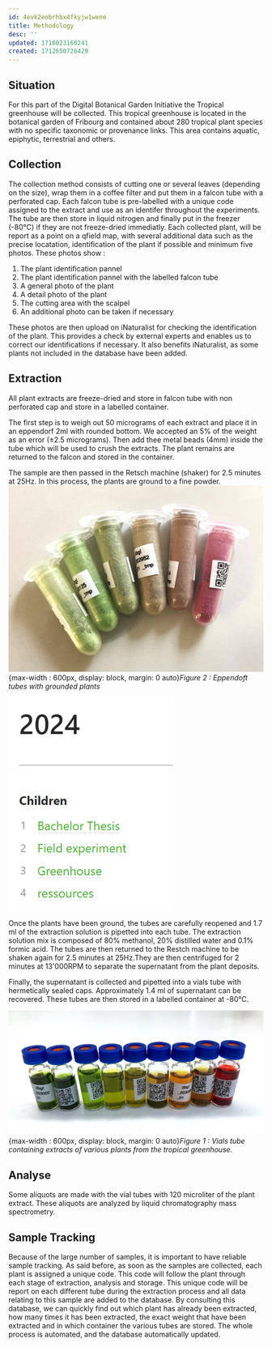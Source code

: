 ```yaml
---
id: 4evk2eobrhbx4fkyjw1wene
title: Methodology
desc: ''
updated: 1718023160241
created: 1712650726429
---
```


## Situation 
For this part of the Digital Botanical Garden Initiative the Tropical greenhouse will be collected. This tropical greenhouse is located in the botanical garden of Fribourg and contained about 280 tropical plant species with no specific taxonomic or provenance links. This area contains aquatic, epiphytic, terrestrial and others. 


## Collection
The collection method consists of cutting one or several leaves (depending on the size), wrap them in a coffee filter and put them in a falcon tube with a perforated cap. Each falcon tube is  pre-labelled with a unique code assigned to the extract and use as an identifer throughout the experiments. 
The tube are then store in liquid nitrogen and finally put in the freezer (-80°C) if they are not freeze-dried immediatly. Each collected plant, will be report as a point on a qfield map, with several additional data such as the precise locatation, identification of the plant if possible and minimum five photos. These photos show : 
1) The plant identification pannel
2) The plant identification pannel with the labelled falcon tube 
3) A general photo of the plant 
4) A detail photo of the plant 
5) The cutting area with the scalpel 
6) An additional photo can be taken if necessary 

These photos are then upload on iNaturalist for checking the identification of the plant. This provides a check by external experts and enables us to correct our identifications if necessary. It also benefits iNaturalist, as some plants not included in the database have been added. 

## Extraction 
All plant extracts are freeze-dried and store in falcon tube with non perforated cap and store in a labelled container. 

The first step is to weigh out 50 micrograms of each extract and place it in an eppendorf 2ml with rounded bottom. We accepted an 5% of the weight as an error (±2.5 micrograms). Then add thee metal beads (4mm) inside the tube which will be used to crush the extracts. The plant remains are returned to the falcon and stored in the container.

The sample are then passed in the Retsch machine (shaker) for 2.5 minutes at 25Hz. In this process, the plants are ground to a fine powder. 
![Eppendofr with grounded plants](/assets/images/image-6.png){max-width : 600px, display: block, margin: 0 auto}*Figure 2 : Eppendoft tubes with grounded plants*

![](/assets/images/2024-06-10-13-57-11.png)

Once the plants have been ground, the tubes are carefully reopened and 1.7 ml of the extraction solution is pipetted into each tube. The extraction solution mix is composed of 80% methanol, 20% distilled water and 0.1% formic acid. The tubes are then returned to the Restch machine to be shaken again for 2.5 minutes at 25Hz.They are then centrifuged for 2 minutes at 13'000RPM to separate the supernatant from the plant deposits. 

Finally, the supernatant is collected and pipetted into a vials tube with hermetically sealed caps. Approximately 1.4 ml of supernatant can be recovered. These tubes are then stored in a labelled container at -80°C.

![Vials tube](image-5.png){max-width : 600px, display: block, margin: 0 auto}*Figure 1 : Vials tube containing extracts of various plants from the tropical greenhouse.*

## Analyse
Some aliquots are made with the vial tubes with 120 microliter of the plant extract. These aliquots are analyzed by liquid chromatography mass spectrometry. 

## Sample Tracking 
Because of the large number of samples, it is important to have reliable sample tracking. As said before, as soon as the samples are collected, each plant is assigned a unique code. This code will follow the plant through each stage of extraction, analysis and storage. This unique code will be report on each different tube during the extraction process and all data relating to this sample are added to the database.
By consulting this database, we can quickly find out which plant has already been extracted, how many times it has been extracted, the exact weight that have been extracted and in which container the various tubes are stored. The whole process is automated, and the database automatically updated. 

